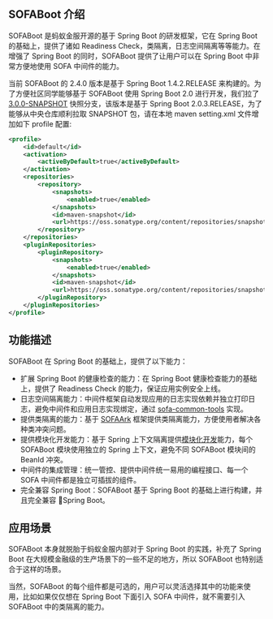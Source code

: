 ## SOFABoot 介绍

SOFABoot 是蚂蚁金服开源的基于 Spring Boot 的研发框架，它在 Spring Boot 的基础上，提供了诸如 Readiness Check，类隔离，日志空间隔离等等能力。在增强了 Spring Boot 的同时，SOFABoot 提供了让用户可以在 Spring Boot 中非常方便地使用 SOFA 中间件的能力。

当前 SOFABoot 的 2.4.0 版本是基于 Spring Boot 1.4.2.RELEASE 来构建的。为了方便社区同学能够基于 SOFABoot 使用 Spring Boot 2.0 进行开发，我们拉了 [3.0.0-SNAPSHOT](https://github.com/alipay/sofa-boot/tree/3.0.x) 快照分支，该版本是基于 Spring Boot 2.0.3.RELEASE，为了能够从中央仓库顺利拉取 SNAPSHOT 包，请在本地 maven setting.xml 文件增加如下 profile 配置:

```xml
<profile>
    <id>default</id>
    <activation>
        <activeByDefault>true</activeByDefault>
    </activation>
    <repositories>
        <repository>
            <snapshots>
                <enabled>true</enabled>
            </snapshots>
            <id>maven-snapshot</id>
            <url>https://oss.sonatype.org/content/repositories/snapshots</url>
        </repository>
    </repositories>
    <pluginRepositories>
        <pluginRepository>
            <snapshots>
                <enabled>true</enabled>
            </snapshots>
            <id>maven-snapshot</id>
            <url>https://oss.sonatype.org/content/repositories/snapshots</url>
        </pluginRepository>
    </pluginRepositories>
</profile>
```

## 功能描述

SOFABoot 在 Spring Boot 的基础上，提供了以下能力：

* 扩展 Spring Boot 的健康检查的能力：在 Spring Boot 健康检查能力的基础上，提供了 Readiness Check 的能力，保证应用实例安全上线。
* 日志空间隔离能力：中间件框架自动发现应用的日志实现依赖并独立打印日志，避免中间件和应用日志实现绑定，通过 [sofa-common-tools](https://github.com/alipay/sofa-common-tools) 实现。
* 提供类隔离的能力：基于 [SOFAArk](https://github.com/alipay/sofa-ark) 框架提供类隔离能力，方便使用者解决各种类冲突问题。
* 提供模块化开发能力：基于 Spring 上下文隔离提供[模块化开发](./Modular-Development)能力，每个 SOFABoot 模块使用独立的 Spring 上下文，避免不同 SOFABoot 模块间的 BeanId 冲突。
* 中间件的集成管理：统一管控、提供中间件统一易用的编程接口、每一个 SOFA 中间件都是独立可插拔的组件。
* 完全兼容 Spring Boot：SOFABoot 基于 Spring Boot 的基础上进行构建，并且完全兼容 Spring Boot。

## 应用场景

SOFABoot 本身就脱胎于蚂蚁金服内部对于 Spring Boot 的实践，补充了 Spring Boot 在大规模金融级的生产场景下的一些不足的地方，所以 SOFABoot 也特别适合于这样的场景。

当然，SOFABoot 的每个组件都是可选的，用户可以灵活选择其中的功能来使用，比如如果仅仅想在 Spring Boot 下面引入 SOFA 中间件，就不需要引入 SOFABoot 中的类隔离的能力。